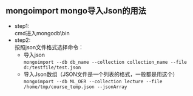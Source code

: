 ## mongoimport mongo导入Json的用法
- step1:
</br>cmd进入mongodb\bin
- step2:
</br>按照json文件格式选择命令：
    - 导入json
</br>`mongoimport --db db_name --collection collection_name --file d:/testfile/test.json`
    - 导入Json数组（JSON文件是一个列表的格式，一般都是用这个）
</br>`mongoimport --db ML_OER --collection lecture --file /home/tmp/course_temp.json --jsonArray`
